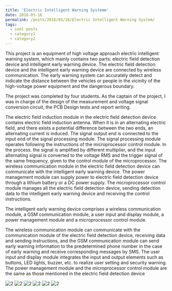 ```yaml
---
title: 'Electric Intelligent Warning Systemm'
date: 2016-03-16
permalink: /posts/2016/03/16/Electric Intelligent Warning System/
tags:
  - cool posts
  - category1
  - category2
---
```

This project is an equipment of high voltage approach electric intelligent warning system, which mainly contains two parts: electric field detection device and intelligent early warning device. The electric field detection device and the intelligent early warning device are connected by wireless communication. The early warning system can accurately detect and indicate the distance between the vehicles or people in the vicinity of the high-voltage power equipment and the dangerous boundary.

The project was completed by four students. As the captain of the project, I was in charge of the design of the measurement and voltage signal conversion circuit, the PCB Design tests and report writing.

The electric field induction module in the electric field detection device contains electric field induction antenna. When it is in an alternating electric field, and there exists a potential difference between the two ends, an alternating current is induced. The signal output end is connected to the input end of the signal processing module. The signal processing module operates following the instructions of the microprocessor control module. In the process. the signal is amplified by different multiplier, and the input alternating signal is converted to the voltage RMS and the trigger signal of the same frequency, given to the control module of the microprocessor. The wireless communication module in the electric field detection device can communicate with the intelligent early warning device. The power management module can supply power to electric field detection device through a lithium battery or a DC power supply. The microprocessor control module manages all the electric field detection device, sending detection data to the intelligent early warning device and receiving the control instructions.

The intelligent early warning device comprises a wireless communication module, a GSM communication module, a user input and display module, a power management module and a microprocessor control module.

The wireless communication module can communicate with the communication module of the electric field detection device, receiving data and sending instructions, and the GSM communication module can send early warning information to the predetermined phone number in the case of early warning and receive corresponding messages by SMS. The user input and display module integrates the input and output elements such as buttons, LED lights, buzzer, etc. to realize user setting and security warning. The power management module and the microprocessor control module are the same as those mentioned in the electric field detection device

![2](http://SongyangZhang25.github.io/images/EIWS3.jpg) ![2](http://SongyangZhang25.github.io/images/EIWS4.jpg)
![2](http://SongyangZhang25.github.io/images/EIWS1.jpg) ![2](http://SongyangZhang25.github.io/images/EIWS2.jpg)
![2](http://SongyangZhang25.github.io/images/EIWS7.png) ![2](http://SongyangZhang25.github.io/images/EIWS6.png)
